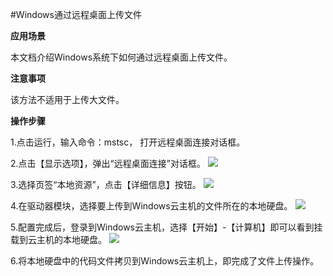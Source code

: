 #Windows通过远程桌面上传文件

**应用场景**

本文档介绍Windows系统下如何通过远程桌面上传文件。

**注意事项**

该方法不适用于上传大文件。

**操作步骤**

1.点击运行，输入命令：mstsc， 打开远程桌面连接对话框。

2.点击【显示选项】，弹出“远程桌面连接”对话框。
![](https://github.com/jdcloudcom/cn/blob/edit/image/Elastic-Compute/Virtual-Machine/Windows/Windows%E9%80%9A%E8%BF%87%E8%BF%9C%E7%A8%8B%E6%A1%8C%E9%9D%A2%E4%B8%8A%E4%BC%A0%E6%96%87%E4%BB%B601.png)

3.选择页签“本地资源”，点击【详细信息】按钮。
![](https://github.com/jdcloudcom/cn/blob/edit/image/Elastic-Compute/Virtual-Machine/Windows/Windows%E9%80%9A%E8%BF%87%E8%BF%9C%E7%A8%8B%E6%A1%8C%E9%9D%A2%E4%B8%8A%E4%BC%A0%E6%96%87%E4%BB%B602.png)

4.在驱动器模块，选择要上传到Windows云主机的文件所在的本地硬盘。
![](https://github.com/jdcloudcom/cn/blob/edit/image/Elastic-Compute/Virtual-Machine/Windows/Windows%E9%80%9A%E8%BF%87%E8%BF%9C%E7%A8%8B%E6%A1%8C%E9%9D%A2%E4%B8%8A%E4%BC%A0%E6%96%87%E4%BB%B603.png)

5.配置完成后，登录到Windows云主机，选择【开始】-【计算机】即可以看到挂载到云主机的本地硬盘。
![](https://github.com/jdcloudcom/cn/blob/edit/image/Elastic-Compute/Virtual-Machine/Windows/Windows%E9%80%9A%E8%BF%87%E8%BF%9C%E7%A8%8B%E6%A1%8C%E9%9D%A2%E4%B8%8A%E4%BC%A0%E6%96%87%E4%BB%B604.png)

6.将本地硬盘中的代码文件拷贝到Windows云主机上，即完成了文件上传操作。
